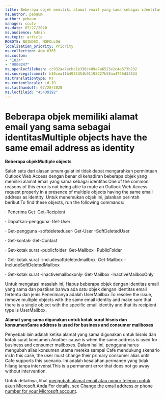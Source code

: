 ```yaml
---
title: Beberapa objek memiliki alamat email yang sama sebagai identitas
ms.author: pebaum
author: pebaum
manager: scotv
ms.date: 07/27/2020
ms.audience: Admin
ms.topic: article
ROBOTS: NOINDEX, NOFOLLOW
localization_priority: Priority
ms.collection: Adm_O365
ms.custom:
- "1834"
- "9000247"
ms.openlocfilehash: cc932aa7ecbd1e338c409a7a6525e2c4e673b232
ms.sourcegitcommit: b10cea11b4975354b91193327b58aa4740d34833
ms.translationtype: MT
ms.contentlocale: id-ID
ms.lasthandoff: 07/28/2020
ms.locfileid: "45439192"
---
```

# <a name="multiple-objects-have-the-same-email-address-as-identity"></a><span data-ttu-id="6c1fa-102">Beberapa objek memiliki alamat email yang sama sebagai identitas</span><span class="sxs-lookup"><span data-stu-id="6c1fa-102">Multiple objects have the same email address as identity</span></span>

<span data-ttu-id="6c1fa-103">**Beberapa objek**</span><span class="sxs-lookup"><span data-stu-id="6c1fa-103">**Multiple objects**</span></span>

<span data-ttu-id="6c1fa-104">Salah satu dari alasan umum galat ini tidak dapat mengarahkan permintaan Outlook Web Access dengan benar di kehadiran beberapa objek yang memiliki alamat email yang sama sebagai identitas.</span><span class="sxs-lookup"><span data-stu-id="6c1fa-104">One of the common reasons of this error is not being able to route an Outlook Web Access request properly in a presence of multiple objects having the same email address as identity.</span></span> <span data-ttu-id="6c1fa-105">Untuk menemukan objek ini, jalankan perintah berikut:</span><span class="sxs-lookup"><span data-stu-id="6c1fa-105">To find these objects, run the following commands:</span></span>

<span data-ttu-id="6c1fa-106">· Penerima Get<email address></span><span class="sxs-lookup"><span data-stu-id="6c1fa-106">· Get-Recipient <email address></span></span>

<span data-ttu-id="6c1fa-107">· Dapatkan-pengguna<email address></span><span class="sxs-lookup"><span data-stu-id="6c1fa-107">· Get-User <email address></span></span>

<span data-ttu-id="6c1fa-108">· Get-pengguna <email address> -softdeleteduser</span><span class="sxs-lookup"><span data-stu-id="6c1fa-108">· Get-User <email address> -SoftDeletedUser</span></span>

<span data-ttu-id="6c1fa-109">· Get-kontak<email address></span><span class="sxs-lookup"><span data-stu-id="6c1fa-109">· Get-Contact <email address></span></span>

<span data-ttu-id="6c1fa-110">· Get-kotak surat <email address> -publicfolder</span><span class="sxs-lookup"><span data-stu-id="6c1fa-110">· Get-Mailbox <email address> -PublicFolder</span></span>

<span data-ttu-id="6c1fa-111">· Get-kotak surat <email address> -includesoftdeletedmailbox</span><span class="sxs-lookup"><span data-stu-id="6c1fa-111">· Get-Mailbox <email address> -IncludeSoftDeletedMailbox</span></span>

<span data-ttu-id="6c1fa-112">· Get-kotak surat <email address> -inactivemailboxonly</span><span class="sxs-lookup"><span data-stu-id="6c1fa-112">· Get-Mailbox <email address> -InactiveMailboxOnly</span></span>

<span data-ttu-id="6c1fa-113">Untuk mengatasi masalah ini, Hapus beberapa objek dengan identitas email yang sama dan pastikan bahwa ada satu objek dengan identitas email tertentu dan jenis Penerimanya adalah UserMailbox.</span><span class="sxs-lookup"><span data-stu-id="6c1fa-113">To resolve the issue, remove multiple objects with the same email identity and make sure that there is a single object with the specific email identity and that its recipient type is UserMailbox.</span></span>

<span data-ttu-id="6c1fa-114">**Alamat yang sama digunakan untuk kotak surat bisnis dan konsumen**</span><span class="sxs-lookup"><span data-stu-id="6c1fa-114">**Same address is used for business and consumer mailboxes**</span></span>

<span data-ttu-id="6c1fa-115">Penyebab lain adalah ketika alamat yang sama digunakan untuk bisnis dan kotak surat konsumen.</span><span class="sxs-lookup"><span data-stu-id="6c1fa-115">Another cause is when the same address is used for business and consumer mailboxes.</span></span> <span data-ttu-id="6c1fa-116">Dalam hal ini, pengguna harus mengubah alias konsumen utama mereka sampai Cafe mendukung skenario ini.</span><span class="sxs-lookup"><span data-stu-id="6c1fa-116">In this case, the user must change their primary consumer alias until Cafe supports this scenario.</span></span> <span data-ttu-id="6c1fa-117">Ini adalah kesalahan permanen yang tidak hilang tanpa intervensi.</span><span class="sxs-lookup"><span data-stu-id="6c1fa-117">This is a permanent error that does not go away without intervention.</span></span>

<span data-ttu-id="6c1fa-118">Untuk detailnya, lihat [mengubah alamat email atau nomor telepon untuk akun Microsoft Anda](https://support.microsoft.com/help/11545/microsoft-account-rename-your-personal-account).</span><span class="sxs-lookup"><span data-stu-id="6c1fa-118">For details, see [Change the email address or phone number for your Microsoft account](https://support.microsoft.com/help/11545/microsoft-account-rename-your-personal-account).</span></span>